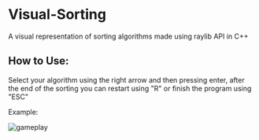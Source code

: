 # Visual-Sorting
A visual representation of sorting algorithms made using raylib API in C++

## How to Use:
Select your algorithm using the right arrow and then pressing enter, after the end of the sorting you can restart using "R" or finish the program using "ESC"

Example:

![gameplay](https://github.com/dylanabzr/Visual-Sorting/blob/main/gameplay.gif)
